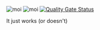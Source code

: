 ![moi](https://github.com/foxfox59/simple-todo/actions/workflows/flow.yml/badge.svg)
![moi](https://github.com/foxfox59/simple-todo/actions/workflows/publish.yml/badge.svg)
[![Quality Gate Status](https://sonarcloud.io/api/project_badges/measure?project=foxfox59_simple-todo&metric=alert_status)](https://sonarcloud.io/summary/new_code?id=foxfox59_simple-todo)

It just works (or doesn't)
